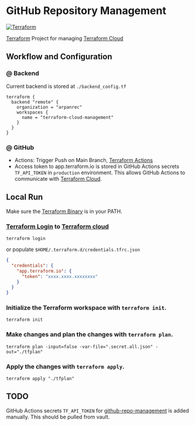 # GitHub Repository Management

[![Terraform](https://github.com/arpanrec/terraform-cloud-management/actions/workflows/terraform.yml/badge.svg)](https://github.com/arpanrec/terraform-cloud-management/actions/workflows/terraform.yml)

[Terraform](https://www.terraform.io) Project for managing [Terraform Cloud](https://app.terraform.io/app/arpanrec/workspaces)

## Workflow and Configuration

### @ Backend

Current backend is stored at `./backend_config.tf`

```hcl
terraform {
  backend "remote" {
    organization = "arpanrec"
    workspaces {
      name = "terraform-cloud-management"
    }
  }
}
```

### @ GitHub

* Actions: Trigger Push on Main Branch, [Terraform Actions](.github/workflows/terraform.yml)
* Access token to app.terraform.io is stored in GitHub Actions secrets `TF_API_TOKEN` in `production` environment.
This allows GitHub Actions to communicate with [Terraform Cloud](https://app.terraform.io/app/arpanrec/workspaces/terraform-cloud-management).

## Local Run

Make sure the [Terraform Binary](https://www.terraform.io/downloads) is in your PATH.

### [Terraform Login](https://www.terraform.io/cli/commands/login) to [Terraform cloud](https://app.terraform.io/app/arpanrec)

```shell
terraform login
```
or
populate `$HOME/.terraform.d/credentials.tfrc.json`

```json
{
  "credentials": {
    "app.terraform.io": {
      "token": "xxxx.xxxx.xxxxxxxx"
    }
  }
}
```

### Initialize the Terraform workspace with `terraform init`.

```shell
terraform init
```

### Make changes and plan the changes with `terraform plan`.

```shell
terraform plan -input=false -var-file=".secret.all.json" -out="./tfplan"
```

### Apply the changes with `terraform apply`.

```shell
terraform apply "./tfplan"
```

## TODO
GitHub Actions secrets `TF_API_TOKEN` for [github-repo-management](https://github.com/arpanrec/terraform-cloud-management) is added manually. This should be pulled from vault.

